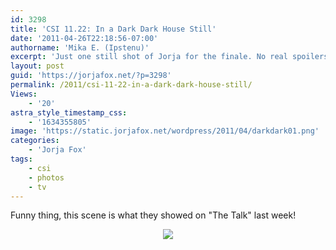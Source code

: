 ```yaml
---
id: 3298
title: 'CSI 11.22: In a Dark Dark House Still'
date: '2011-04-26T22:18:56-07:00'
authorname: 'Mika E. (Ipstenu)'
excerpt: 'Just one still shot of Jorja for the finale. No real spoilers.'
layout: post
guid: 'https://jorjafox.net/?p=3298'
permalink: /2011/csi-11-22-in-a-dark-dark-house-still/
Views:
    - '20'
astra_style_timestamp_css:
    - '1634355805'
image: 'https://static.jorjafox.net/wordpress/2011/04/darkdark01.png'
categories:
    - 'Jorja Fox'
tags:
    - csi
    - photos
    - tv
---
```


Funny thing, this scene is what they showed on "The Talk" last week!

<center><a href="https://jorjafox.net/gallery/tv/csi/pub/s11/stills/1122-darkdark_001.jpg"><img src="https://jorjafox.net/gallery/cache/tv/csi/pub/s11/stills/1122-darkdark_001_595.jpg" /></a></center>
